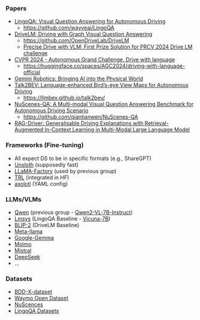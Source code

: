 ### Papers
- [LingoQA: Visual Question Answering for Autonomous Driving](https://arxiv.org/abs/2312.14115)
  - https://github.com/wayveai/LingoQA
- [DriveLM: Driving with Graph Visual Question Answering](https://arxiv.org/abs/2312.14150)
  - https://github.com/OpenDriveLab/DriveLM
  - [Precise Drive with VLM: First Prize Solution for PRCV 2024 Drive LM challenge](https://arxiv.org/abs/2411.02999)
- [CVPR 2024 - Autonomous Grand Challenge, Drive with language](https://opendrivelab.com/challenge2024/#driving_with_language)
  - https://huggingface.co/spaces/AGC2024/driving-with-language-official
- [Gemini Robotics: Bringing AI into the Physical World](https://arxiv.org/abs/2503.20020)
- [Talk2BEV: Language-enhanced Bird’s-eye View Maps for Autonomous Driving](https://ieeexplore.ieee.org/abstract/document/10611485)
  - https://llmbev.github.io/talk2bev/
- [NuScenes-QA: A Multi-modal Visual Question Answering Benchmark for Autonomous Driving Scenario](https://arxiv.org/abs/2305.14836)
  - https://github.com/qiantianwen/NuScenes-QA
- [RAG-Driver: Generalisable Driving Explanations with Retrieval-Augmented In-Context Learning in Multi-Modal Large Language Model](https://arxiv.org/abs/2402.10828)

### Frameworks (Fine-tuning)
- All expect DS to be in specific formats (e.g., ShareGPT)
- [Unsloth](https://unsloth.ai/) (supposedly fast)
- [LLaMA-Factory](https://github.com/hiyouga/LLaMA-Factory?tab=readme-ov-file) (used by previous group)
- [TRL](https://huggingface.co/docs/trl/en/index) (integrated in HF)
- [axolotl](https://github.com/axolotl-ai-cloud/axolotl) (YAML config)

### LLMs/VLMs
- [Qwen](https://huggingface.co/Qwen) (previous group - [Qwen2-VL-7B-Instruct](https://huggingface.co/Qwen/Qwen2-VL-7B-Instruct))
- [Lmsys](https://huggingface.co/lmsys) (LingoQA Baseline - [Vicuna-7B](https://huggingface.co/lmsys/vicuna-7b-v1.5))
- [BLIP-2](https://arxiv.org/abs/2301.12597) (DriveLM Baseline)
- [Meta-llama](https://huggingface.co/meta-llama)
- [Google-Gemma](https://huggingface.co/blog/gemma3)
- [Molmo](https://huggingface.co/collections/allenai/molmo-66f379e6fe3b8ef090a8ca19)
- [Mistral](https://huggingface.co/mistralai)
- [DeepSeek](https://huggingface.co/deepseek-ai)
- ...

### Datasets
- [BDD-X-dataset](https://github.com/JinkyuKimUCB/BDD-X-dataset)
- [Waymo Open Dataset](https://waymo.com/open/)
- [NuScences](https://www.nuscenes.org/)
- [LingoQA Datasets](https://github.com/wayveai/LingoQA)
